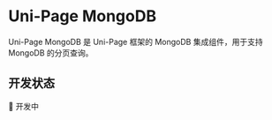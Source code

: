 # Uni-Page MongoDB

Uni-Page MongoDB 是 Uni-Page 框架的 MongoDB 集成组件，用于支持 MongoDB 的分页查询。

## 开发状态

🚧 开发中
